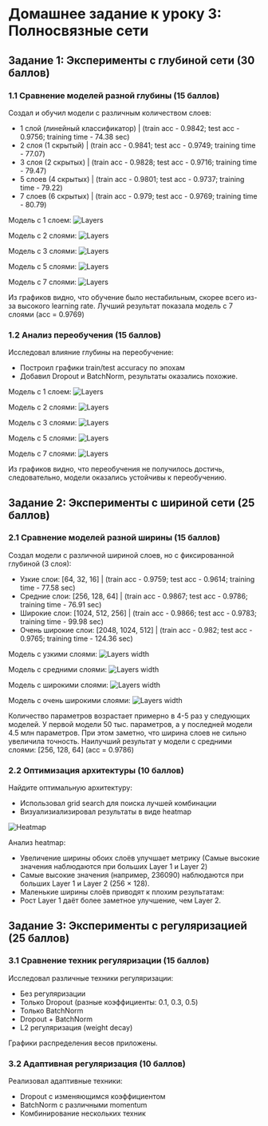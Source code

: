 # Домашнее задание к уроку 3: Полносвязные сети
## Задание 1: Эксперименты с глубиной сети (30 баллов)

### 1.1 Сравнение моделей разной глубины (15 баллов)
Создал и обучил модели с различным количеством слоев:
- 1 слой (линейный классификатор) | (train acc - 0.9842; test acc - 0.9756; training time - 74.38 sec)
- 2 слоя (1 скрытый) | (train acc - 0.9841; test acc - 0.9749; training time - 77.07)
- 3 слоя (2 скрытых) | (train acc - 0.9828; test acc - 0.9716; training time - 79.47)
- 5 слоев (4 скрытых) | (train acc - 0.9801; test acc - 0.9737; training time - 79.22)
- 7 слоев (6 скрытых) | (train acc - 0.979; test acc - 0.9769; training time - 80.79)

Модель с 1 слоем:
![Layers](https://github.com/4pokodav/lesson_3/raw/main/plots/depth_1.png)

Модель с 2 слоями:
![Layers](https://github.com/4pokodav/lesson_3/raw/main/plots/depth_2.png)

Модель с 3 слоями:
![Layers](https://github.com/4pokodav/lesson_3/raw/main/plots/depth_3.png)

Модель с 5 слоями:
![Layers](https://github.com/4pokodav/lesson_3/raw/main/plots/depth_5.png)

Модель с 7 слоями:
![Layers](https://github.com/4pokodav/lesson_3/raw/main/plots/depth_7.png)

Из графиков видно, что обучение было нестабильным, скорее всего из-за высокого learning rate. Лучший результат показала модель с 7 слоями (acc = 0.9769)

### 1.2 Анализ переобучения (15 баллов)
Исследовал влияние глубины на переобучение:
- Построил графики train/test accuracy по эпохам
- Добавил Dropout и BatchNorm, результаты оказались похожие.

Модель с 1 слоем:
![Layers](https://github.com/4pokodav/lesson_3/raw/main/plots/overfitting_depth_1.png)

Модель с 2 слоями:
![Layers](https://github.com/4pokodav/lesson_3/raw/main/plots/overfitting_depth_2.png)

Модель с 3 слоями:
![Layers](https://github.com/4pokodav/lesson_3/raw/main/plots/overfitting_depth_3.png)

Модель с 5 слоями:
![Layers](https://github.com/4pokodav/lesson_3/raw/main/plots/overfitting_depth_5.png)

Модель с 7 слоями:
![Layers](https://github.com/4pokodav/lesson_3/raw/main/plots/overfitting_depth_7.png)

Из графиков видно, что переобучения не получилось достичь, следовательно, модели оказались устойчивы к переобучению.

## Задание 2: Эксперименты с шириной сети (25 баллов)

### 2.1 Сравнение моделей разной ширины (15 баллов)
Создал модели с различной шириной слоев, но с фиксированной глубиной (3 слоя):
- Узкие слои: [64, 32, 16] | (train acc - 0.9759; test acc - 0.9614; training time - 77.58 sec)
- Средние слои: [256, 128, 64] | (train acc - 0.9867; test acc - 0.9786; training time - 76.91 sec)
- Широкие слои: [1024, 512, 256] | (train acc - 0.9866; test acc - 0.9783; training time - 99.98 sec)
- Очень широкие слои: [2048, 1024, 512] | (train acc - 0.982; test acc - 0.9765; training time - 124.36 sec)

Модель с узкими слоями:
![Layers width](https://github.com/4pokodav/lesson_3/raw/main/plots/width_narrow.png)

Модель с средними слоями:
![Layers width](https://github.com/4pokodav/lesson_3/raw/main/plots/width_medium.png)

Модель с широкими слоями:
![Layers width](https://github.com/4pokodav/lesson_3/raw/main/plots/width_wide.png)

Модель с очень широкими слоями:
![Layers width](https://github.com/4pokodav/lesson_3/raw/main/plots/width_very_wide.png)

Количество параметров возрастает примерно в 4-5 раз у следующих моделей. 
У первой модели 50 тыс. параметров, а у последней модели 4.5 млн параметров.
При этом заметно, что ширина слоев не сильно увеличила точность.
Наилучший результат у модели с средними слоями: [256, 128, 64] (acc = 0.9786)

### 2.2 Оптимизация архитектуры (10 баллов)

Найдите оптимальную архитектуру:
- Использовал grid search для поиска лучшей комбинации
- Визуализиализировал результаты в виде heatmap

![Heatmap](https://github.com/4pokodav/lesson_3/raw/main/plots/grid_search_heatmap.png)

Анализ heatmap:
- Увеличение ширины обоих слоёв улучшает метрику (Самые высокие значения наблюдаются при больших Layer 1 и Layer 2)
- Самые высокие значения (например, 236090) наблюдаются при больших Layer 1 и Layer 2 (256 × 128).
- Маленькие ширины слоёв приводят к плохим результатам:
- Рост Layer 1 даёт более заметное улучшение, чем Layer 2.

## Задание 3: Эксперименты с регуляризацией (25 баллов)

### 3.1 Сравнение техник регуляризации (15 баллов)

Исследовал различные техники регуляризации:
- Без регуляризации
- Только Dropout (разные коэффициенты: 0.1, 0.3, 0.5)
- Только BatchNorm
- Dropout + BatchNorm
- L2 регуляризация (weight decay)

Графики распределения весов приложены.

### 3.2 Адаптивная регуляризация (10 баллов)

Реализовал адаптивные техники:
- Dropout с изменяющимся коэффициентом
- BatchNorm с различными momentum
- Комбинирование нескольких техник
